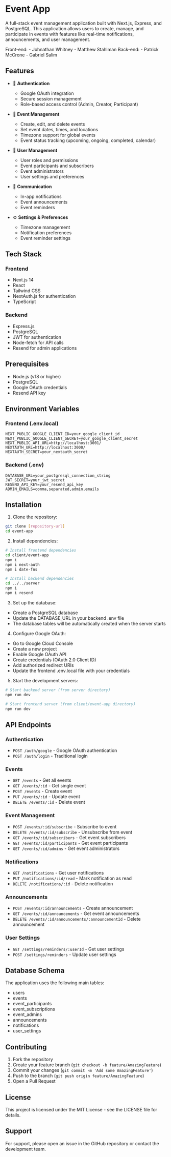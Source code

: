 # Event App

A full-stack event management application built with Next.js, Express, and PostgreSQL. This application allows users to create, manage, and participate in events with features like real-time notifications, announcements, and user management.

Front-end: - Johnathan Whitney - Matthew Stahlman
Back-end: - Patrick McCrone - Gabriel Salim

## Features

-   🔐 **Authentication**

    -   Google OAuth integration
    -   Secure session management
    -   Role-based access control (Admin, Creator, Participant)

-   📅 **Event Management**

    -   Create, edit, and delete events
    -   Set event dates, times, and locations
    -   Timezone support for global events
    -   Event status tracking (upcoming, ongoing, completed, calendar)

-   👥 **User Management**

    -   User roles and permissions
    -   Event participants and subscribers
    -   Event administrators
    -   User settings and preferences

-   📢 **Communication**

    -   In-app notifications
    -   Event announcements
    -   Event reminders

-   ⚙️ **Settings & Preferences**
    -   Timezone management
    -   Notification preferences
    -   Event reminder settings

## Tech Stack

### Frontend

-   Next.js 14
-   React
-   Tailwind CSS
-   NextAuth.js for authentication
-   TypeScript

### Backend

-   Express.js
-   PostgreSQL
-   JWT for authentication
-   Node-fetch for API calls
-   Resend for admin applications

## Prerequisites

-   Node.js (v18 or higher)
-   PostgreSQL
-   Google OAuth credentials
-   Resend API key

## Environment Variables

### Frontend (.env.local)

```
NEXT_PUBLIC_GOOGLE_CLIENT_ID=your_google_client_id
NEXT_PUBLIC_GOOGLE_CLIENT_SECRET=your_google_client_secret
NEXT_PUBLIC_API_URL=http://localhost:3001/
NEXTAUTH_URL=http://localhost:3000/
NEXTAUTH_SECRET=your_nextauth_secret
```

### Backend (.env)

```
DATABASE_URL=your_postgresql_connection_string
JWT_SECRET=your_jwt_secret
RESEND_API_KEY=your_resend_api_key
ADMIN_EMAILS=comma,separated,admin,emails
```

## Installation

1. Clone the repository:

```bash
git clone [repository-url]
cd event-app
```

2. Install dependencies:

```bash
# Install frontend dependencies
cd client/event-app
npm i
npm i next-auth
npm i date-fns

# Install backend dependencies
cd ../../server
npm i
npm i resend
```

3. Set up the database:

-   Create a PostgreSQL database
-   Update the DATABASE_URL in your backend .env file
-   The database tables will be automatically created when the server starts

4. Configure Google OAuth:

-   Go to Google Cloud Console
-   Create a new project
-   Enable Google OAuth API
-   Create credentials (OAuth 2.0 Client ID)
-   Add authorized redirect URIs
-   Update the frontend .env.local file with your credentials

5. Start the development servers:

```bash
# Start backend server (from server directory)
npm run dev

# Start frontend server (from client/event-app directory)
npm run dev
```

## API Endpoints

### Authentication

-   `POST /auth/google` - Google OAuth authentication
-   `POST /auth/login` - Traditional login

### Events

-   `GET /events` - Get all events
-   `GET /events/:id` - Get single event
-   `POST /events` - Create event
-   `PUT /events/:id` - Update event
-   `DELETE /events/:id` - Delete event

### Event Management

-   `POST /events/:id/subscribe` - Subscribe to event
-   `DELETE /events/:id/subscribe` - Unsubscribe from event
-   `GET /events/:id/subscribers` - Get event subscribers
-   `GET /events/:id/participants` - Get event participants
-   `GET /events/:id/admins` - Get event administrators

### Notifications

-   `GET /notifications` - Get user notifications
-   `PUT /notifications/:id/read` - Mark notification as read
-   `DELETE /notifications/:id` - Delete notification

### Announcements

-   `POST /events/:id/announcements` - Create announcement
-   `GET /events/:id/announcements` - Get event announcements
-   `DELETE /events/:id/announcements/:announcementId` - Delete announcement

### User Settings

-   `GET /settings/reminders/:userId` - Get user settings
-   `POST /settings/reminders` - Update user settings

## Database Schema

The application uses the following main tables:

-   users
-   events
-   event_participants
-   event_subscriptions
-   event_admins
-   announcements
-   notifications
-   user_settings

## Contributing

1. Fork the repository
2. Create your feature branch (`git checkout -b feature/AmazingFeature`)
3. Commit your changes (`git commit -m 'Add some AmazingFeature'`)
4. Push to the branch (`git push origin feature/AmazingFeature`)
5. Open a Pull Request

## License

This project is licensed under the MIT License - see the LICENSE file for details.

## Support

For support, please open an issue in the GitHub repository or contact the development team.
